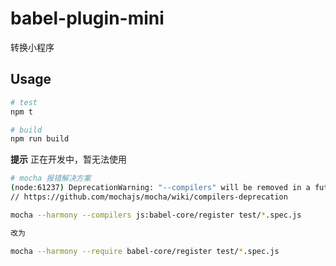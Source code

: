 # babel-plugin-mini

转换小程序

## Usage

```bash
# test
npm t

# build
npm run build
```

**提示** 正在开发中，暂无法使用

```bash
# mocha 报错解决方案
(node:61237) DeprecationWarning: "--compilers" will be removed in a future version of Mocha; see https://git.io/vdcSr for more info
// https://github.com/mochajs/mocha/wiki/compilers-deprecation

mocha --harmony --compilers js:babel-core/register test/*.spec.js

改为

mocha --harmony --require babel-core/register test/*.spec.js
```
